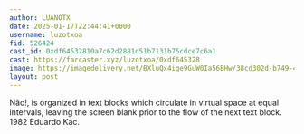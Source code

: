 ```yaml
---
author: LUANOTX
date: 2025-01-17T22:44:41+0000
username: luzotxoa
fid: 526424
cast_id: 0xdf64532810a7c62d2881d51b7131b75cdce7c6a1
cast: https://farcaster.xyz/luzotxoa/0xdf645328
image: https://imagedelivery.net/BXluQx4ige9GuW0Ia56BHw/38cd302d-b749-4e86-4a1a-08eb08813f00/original
layout: post
---
```


Não!, is organized in text blocks which circulate in virtual space at equal intervals, leaving the screen blank prior to the flow of the next text block.
1982
Eduardo Kac.

<img src='https://imagedelivery.net/BXluQx4ige9GuW0Ia56BHw/38cd302d-b749-4e86-4a1a-08eb08813f00/original' alt='' referrerpolicy='no-referrer'/>
